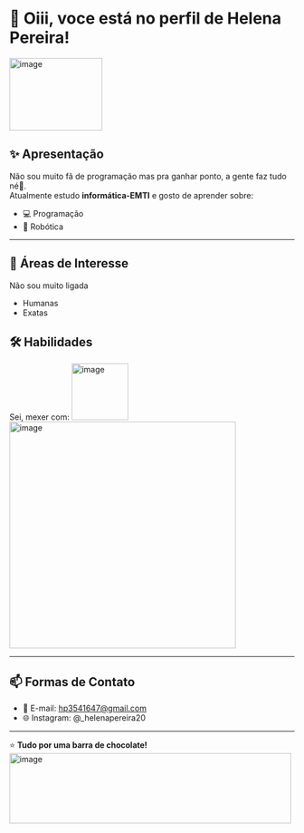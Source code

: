 
          
# 👋 Oiii, voce está no perfil de Helena Pereira!
<img width="164" height="128" alt="image" src="https://github.com/user-attachments/assets/7e82611f-4cb8-4589-a969-00bcb078f7cc" />

## ✨ Apresentação
Não sou muito fã de programação mas pra ganhar ponto, a gente faz tudo né🚀.  
Atualmente estudo **informática-EMTI** e gosto de aprender sobre:
- 💻 Programação
- 🤖 Robótica
---

          
## 🎯 Áreas de Interesse
Não sou muito ligada 
- Humanas
- Exatas


## 🛠️ Habilidades
Sei, mexer com:
<img width="100" height="100" alt="image" src="https://github.com/user-attachments/assets/38114d8f-91db-4c08-b8fb-4bf49b7e31f2" />
<img width="400" height="400" alt="image" src="https://github.com/user-attachments/assets/48f90fed-1e88-4f61-8cda-d6bbba1bec8e" />





          
---

## 📫 Formas de Contato
- 📧 E-mail: hp3541647@gmail.com  
- 🌐 Instagram: @_helenapereira20  

---

⭐ **Tudo por uma barra de chocolate!**  
<img width="498" height="124" alt="image" src="https://github.com/user-attachments/assets/b4a4d486-957e-4747-86d3-2c0a41be1b67" />



